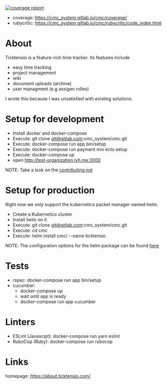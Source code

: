 [![coverage report](https://gitlab.com/cmc_system/cmc/badges/master/coverage.svg)](https://gitlab.com/cmc_system/cmc/commits/master)

* coverage: https://cmc_system.gitlab.io/cmc/coverage/
* rubycritic: https://cmc_system.gitlab.io/cmc/rubycritic/code_index.html

# About
Ticktensio is a feature-rich time tracker. Its features include
* easy time tracking
* project management
* wiki
* document uploads (archive)
* user managment (e.g assigen rolles)

I wrote this because I was unsatisfied with existing solutions.


# Setup for development
- Install docker and docker-compose
- Execute:  git clone git@gitlab.com:cmc_system/cmc.git
- Execute: docker-compose run app bin/setup
- Execute: docker-compose run payment mix ecto.setup
- Execute: docker-compose up
- open http://test-organization.lvh.me:3000 

NOTE: Take a look on the [contributing.md](CONTRIBUTING.md)

# Setup for production
Right now we only support the kubernetics packet manager named helm.
- Create a Kubernetics cluster
- Install helm on it
- Execute: git clone git@gitlab.com:cmc_system/cmc.git
- Execute: cd cmc
- Execute: helm install cmc/ --name ticktensio

NOTE: The configuration options for
the helm package can be found [here](cmc/README.md)

# Tests
* rspec: docker-compose run app bin/setup
* cucumber:
  * docker-compose up
  * wait until app is ready
  * docker-compose run app cucumber

# Linters
* ESLint (Javascipt): docker-compose run yarn eslint
* RuboCop (Ruby): docker-compose run rubocop

# Links
homepage: https://about.ticktensio.com/
